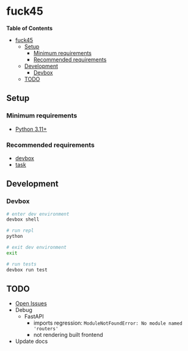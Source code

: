 # fuck45

**Table of Contents**
* [fuck45](#fuck45)
  * [Setup](#setup)
    * [Minimum requirements](#minimum-requirements)
    * [Recommended requirements](#recommended-requirements)
  * [Development](#development)
    * [Devbox](#devbox)
  * [TODO](#todo)

## Setup

### Minimum requirements
* [Python 3.11+](https://www.python.org/downloads/)

### Recommended requirements

* [devbox](https://www.jetpack.io/devbox/docs/quickstart/)
* [task](https://taskfile.dev/#/installation)

## Development

### Devbox

```bash
# enter dev environment
devbox shell

# run repl
python

# exit dev environment
exit

# run tests
devbox run test
```

## TODO
* [Open Issues](https://github.com/pythoninthegrass/fuck45/issues)
* Debug
  * FastAPI
    * imports regression: `ModuleNotFoundError: No module named 'routers'`
    * not rendering built frontend
* Update docs
